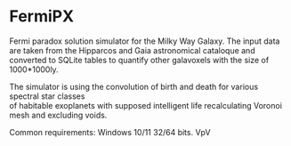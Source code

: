 # FermiPX
Fermi paradox solution simulator for the Milky Way Galaxy. 
The input data are taken from the Hipparcos and Gaia astronomical cataloque
and converted to SQLite tables to quantify other galavoxels with the size of 1000*1000ly. 

The simulator is using the convolution of birth and death for various spectral star classes   
of habitable exoplanets with supposed intelligent life recalculating Voronoi mesh and excluding voids. 

Common requirements: Windows 10/11 32/64 bits. 
VpV
